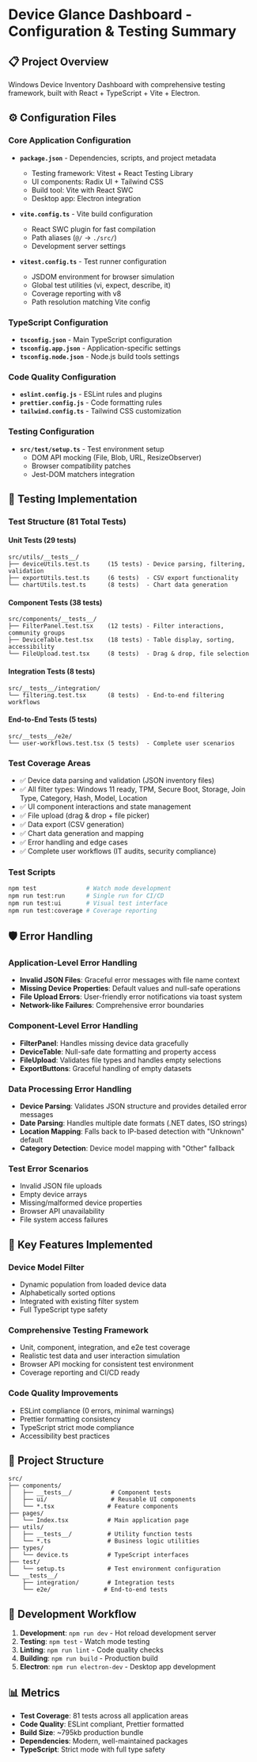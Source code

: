# Device Glance Dashboard - Configuration & Testing Summary

## 📋 Project Overview

Windows Device Inventory Dashboard with comprehensive testing framework, built with React + TypeScript + Vite + Electron.

## ⚙️ Configuration Files

### **Core Application Configuration**

- **`package.json`** - Dependencies, scripts, and project metadata
  - Testing framework: Vitest + React Testing Library
  - UI components: Radix UI + Tailwind CSS
  - Build tool: Vite with React SWC
  - Desktop app: Electron integration

- **`vite.config.ts`** - Vite build configuration
  - React SWC plugin for fast compilation
  - Path aliases (`@/` → `./src/`)
  - Development server settings

- **`vitest.config.ts`** - Test runner configuration
  - JSDOM environment for browser simulation
  - Global test utilities (vi, expect, describe, it)
  - Coverage reporting with v8
  - Path resolution matching Vite config

### **TypeScript Configuration**

- **`tsconfig.json`** - Main TypeScript configuration
- **`tsconfig.app.json`** - Application-specific settings
- **`tsconfig.node.json`** - Node.js build tools settings

### **Code Quality Configuration**

- **`eslint.config.js`** - ESLint rules and plugins
- **`prettier.config.js`** - Code formatting rules
- **`tailwind.config.ts`** - Tailwind CSS customization

### **Testing Configuration**

- **`src/test/setup.ts`** - Test environment setup
  - DOM API mocking (File, Blob, URL, ResizeObserver)
  - Browser compatibility patches
  - Jest-DOM matchers integration

## 🧪 Testing Implementation

### **Test Structure (81 Total Tests)**

#### **Unit Tests (29 tests)**

```
src/utils/__tests__/
├── deviceUtils.test.ts     (15 tests) - Device parsing, filtering, validation
├── exportUtils.test.ts     (6 tests)  - CSV export functionality
└── chartUtils.test.ts      (8 tests)  - Chart data generation
```

#### **Component Tests (38 tests)**

```
src/components/__tests__/
├── FilterPanel.test.tsx    (12 tests) - Filter interactions, community groups
├── DeviceTable.test.tsx    (18 tests) - Table display, sorting, accessibility
└── FileUpload.test.tsx     (8 tests)  - Drag & drop, file selection
```

#### **Integration Tests (8 tests)**

```
src/__tests__/integration/
└── filtering.test.tsx      (8 tests)  - End-to-end filtering workflows
```

#### **End-to-End Tests (5 tests)**

```
src/__tests__/e2e/
└── user-workflows.test.tsx (5 tests)  - Complete user scenarios
```

### **Test Coverage Areas**

- ✅ Device data parsing and validation (JSON inventory files)
- ✅ All filter types: Windows 11 ready, TPM, Secure Boot, Storage, Join Type, Category, Hash, Model, Location
- ✅ UI component interactions and state management
- ✅ File upload (drag & drop + file picker)
- ✅ Data export (CSV generation)
- ✅ Chart data generation and mapping
- ✅ Error handling and edge cases
- ✅ Complete user workflows (IT audits, security compliance)

### **Test Scripts**

```bash
npm test              # Watch mode development
npm run test:run      # Single run for CI/CD
npm run test:ui       # Visual test interface
npm run test:coverage # Coverage reporting
```

## 🛡️ Error Handling

### **Application-Level Error Handling**

- **Invalid JSON Files**: Graceful error messages with file name context
- **Missing Device Properties**: Default values and null-safe operations
- **File Upload Errors**: User-friendly error notifications via toast system
- **Network-like Failures**: Comprehensive error boundaries

### **Component-Level Error Handling**

- **FilterPanel**: Handles missing device data gracefully
- **DeviceTable**: Null-safe date formatting and property access
- **FileUpload**: Validates file types and handles empty selections
- **ExportButtons**: Graceful handling of empty datasets

### **Data Processing Error Handling**

- **Device Parsing**: Validates JSON structure and provides detailed error messages
- **Date Parsing**: Handles multiple date formats (.NET dates, ISO strings)
- **Location Mapping**: Falls back to IP-based detection with "Unknown" default
- **Category Detection**: Device model mapping with "Other" fallback

### **Test Error Scenarios**

- Invalid JSON file uploads
- Empty device arrays
- Missing/malformed device properties
- Browser API unavailability
- File system access failures

## 🎯 Key Features Implemented

### **Device Model Filter**

- Dynamic population from loaded device data
- Alphabetically sorted options
- Integrated with existing filter system
- Full TypeScript type safety

### **Comprehensive Testing Framework**

- Unit, component, integration, and e2e test coverage
- Realistic test data and user interaction simulation
- Browser API mocking for consistent test environment
- Coverage reporting and CI/CD ready

### **Code Quality Improvements**

- ESLint compliance (0 errors, minimal warnings)
- Prettier formatting consistency
- TypeScript strict mode compliance
- Accessibility best practices

## 📁 Project Structure

```
src/
├── components/
│   ├── __tests__/           # Component tests
│   ├── ui/                  # Reusable UI components
│   └── *.tsx               # Feature components
├── pages/
│   └── Index.tsx           # Main application page
├── utils/
│   ├── __tests__/          # Utility function tests
│   └── *.ts                # Business logic utilities
├── types/
│   └── device.ts           # TypeScript interfaces
├── test/
│   └── setup.ts            # Test environment configuration
└── __tests__/
    ├── integration/        # Integration tests
    └── e2e/               # End-to-end tests
```

## 🚀 Development Workflow

1. **Development**: `npm run dev` - Hot reload development server
2. **Testing**: `npm test` - Watch mode testing
3. **Linting**: `npm run lint` - Code quality checks
4. **Building**: `npm run build` - Production build
5. **Electron**: `npm run electron-dev` - Desktop app development

## 📊 Metrics

- **Test Coverage**: 81 tests across all application areas
- **Code Quality**: ESLint compliant, Prettier formatted
- **Build Size**: ~795kb production bundle
- **Dependencies**: Modern, well-maintained packages
- **TypeScript**: Strict mode with full type safety
